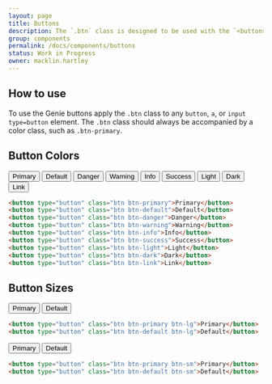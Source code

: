 ```yaml
---
layout: page
title: Buttons
description: The `.btn` class is designed to be used with the `<button>` element. However, you can also use these classes on `<a>` or `<input>` elements (though some browsers may apply a slightly different rendering).
group: components
permalink: /docs/components/buttons
status: Work in Progress
owner: macklin.hartley
---
```


## How to use

To use the Genie buttons apply the `.btn` class to any `button`, `a`, or `input type=button` element. The `.btn` class should always be accompanied by a color class, such as `.btn-primary`.

## Button Colors

<button type="button" class="mr-3 mb-3 btn btn-primary">Primary</button>
<button type="button" class="mr-3 mb-3 btn btn-default">Default</button>
<button type="button" class="mr-3 mb-3 btn btn-danger">Danger</button>
<button type="button" class="mr-3 mb-3 btn btn-warning">Warning</button>
<button type="button" class="mr-3 mb-3 btn btn-info">Info</button>
<button type="button" class="mr-3 mb-3 btn btn-success">Success</button>
<button type="button" class="mr-3 mb-3 btn btn-light">Light</button>
<button type="button" class="mr-3 mb-3 btn btn-dark">Dark</button>
<button type="button" class="mr-3 mb-3 btn btn-link">Link</button>

```html
<button type="button" class="btn btn-primary">Primary</button>
<button type="button" class="btn btn-default">Default</button>
<button type="button" class="btn btn-danger">Danger</button>
<button type="button" class="btn btn-warning">Warning</button>
<button type="button" class="btn btn-info">Info</button>
<button type="button" class="btn btn-success">Success</button>
<button type="button" class="btn btn-light">Light</button>
<button type="button" class="btn btn-dark">Dark</button>
<button type="button" class="btn btn-link">Link</button>
```

## Button Sizes

<button type="button" class="mr-3 mb-3 btn btn-primary btn-lg">Primary</button>
<button type="button" class="mr-3 mb-3 btn btn-default btn-lg">Default</button>

```html
<button type="button" class="btn btn-primary btn-lg">Primary</button>
<button type="button" class="btn btn-default btn-lg">Default</button>
```

<button type="button" class="mr-3 mb-3 btn btn-primary btn-sm">Primary</button>
<button type="button" class="mr-3 mb-3 btn btn-default btn-sm">Default</button>

```html
<button type="button" class="btn btn-primary btn-sm">Primary</button>
<button type="button" class="btn btn-default btn-sm">Default</button>
```
